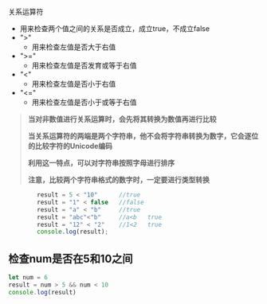 关系运算符

- 用来检查两个值之间的关系是否成立，成立true，不成立false
- ">"
  - 用来检查左值是否大于右值
- ">="
  - 用来检查左值是否发育或等于右值
- "<"
  - 用来检查左值是否小于右值
- "<="
  - 用来检查左值是否小于或等于右值

> **当对非数值进行关系运算时，会先将其转换为数值再进行比较** 
>
> **当关系运算符的两端是两个字符串，他不会将字符串转换为数字，它会逐位的比较字符的Unicode编码** 
>
> **利用这一特点，可以对字符串按照字母进行排序** 
>
> **注意，比较两个字符串格式的数字时，一定要进行类型转换** 

```javascript
		result = 5 < "10"      //true
		result = "1" < false   //false
		result = "a" < "b"     //true
		result = "abc"<"b"     //a<b   true
		result = "12" < "2"    //1<2   true
		console.log(result);
```



## 检查num是否在5和10之间

```js
let num = 6
result = num > 5 && num < 10
console.log(result)
```


